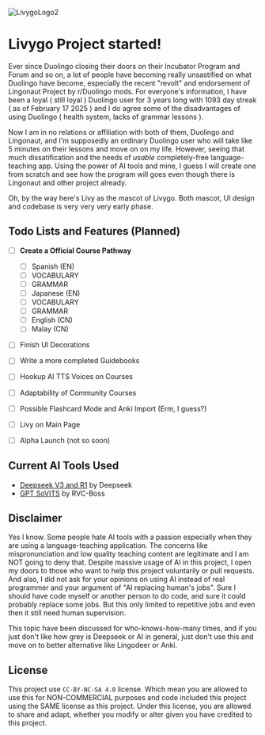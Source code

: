 ![LivygoLogo2](https://github.com/user-attachments/assets/41ab90ca-ad91-43f6-968c-accd3fef7047)

# Livygo Project started!

Ever since Duolingo closing their doors on their Incubator Program and Forum and so on, a lot of people have becoming really unsastified on what Duolingo have become, especially the recent "revolt" and endorsement of Lingonaut Project by r/Duolingo mods. For everyone's information, I have been a loyal ( still loyal ) Duolingo user for 3 years long with 1093 day streak ( as of February 17 2025 ) and I do agree some of the disadvantages of using Duolingo ( health system, lacks of grammar lessons ).

Now I am in no relations or affiliation with both of them, Duolingo and Lingonaut, and I'm supposedly an ordinary Duolingo user who will take like 5 minutes on their lessons and move on on my life. However, seeing that much dissatification and the needs of *usable* completely-free language-teaching app. Using the power of AI tools and mine, I guess I will create one from scratch and see how the program will goes even though there is Lingonaut and other project already. 

Oh, by the way here's Livy as the mascot of Livygo. Both mascot, UI design and codebase is very very very early phase.

## Todo Lists and Features (Planned)

- [ ] **Create a Official Course Pathway**

  - [ ]  Spanish (EN)
    - [ ] VOCABULARY
    - [ ] GRAMMAR
  - [ ]  Japanese (EN)
    - [ ] VOCABULARY
    - [ ] GRAMMAR 
  - [ ]  English (CN)
  - [ ]  Malay (CN)

- [ ] Finish UI Decorations
- [ ] Write a more completed Guidebooks
- [ ] Hookup AI TTS Voices on Courses
- [ ] Adaptability of Community Courses
- [ ] Possible Flashcard Mode and Anki Import (Erm, I guess?)
- [ ] Livy on Main Page
- [ ] Alpha Launch (not so soon)

## Current AI Tools Used

- [Deepseek V3 and R1](https://www.deepseek.com/) by Deepseek 
- [GPT SoVITS](https://github.com/RVC-Boss/GPT-SoVITS) by RVC-Boss

## Disclaimer 

Yes I know. Some people hate AI tools with a passion especially when they are using a language-teaching application. The concerns like mispronunciation and low quality teaching content are legitimate and I am NOT going to deny that. Despite massive usage of AI in this project, I open my doors to those who want to help this project voluntarily or pull requests. And also, I did not ask for your opinions on using AI instead of real programmer and your argument of "AI replacing human's jobs". Sure I should have code myself or another person to do code, and sure it could probably replace some jobs. But this only limited to repetitive jobs and even then it still need human supervision.

This topic have been discussed for who-knows-how-many times, and if you just don't like how grey is Deepseek or AI in general, just don't use this and move on to better alternative like Lingodeer or Anki.

## License

This project use `CC-BY-NC-SA 4.0` license. Which mean you are allowed to use this for NON-COMMERCIAL purposes and code included this project using the SAME license as this project. Under this license, you are allowed to share and adapt, whether you modify or alter given you have credited to this project.
